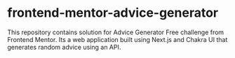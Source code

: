 # frontend-mentor-advice-generator
This repository contains solution for Advice Generator Free challenge from Frontend Mentor. Its a web application built using Next.js and Chakra UI that generates random advice using an API.

